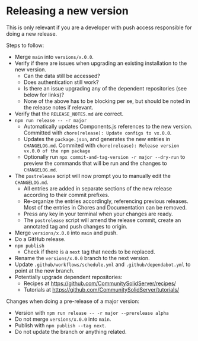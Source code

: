 # Releasing a new version

This is only relevant if you are a developer with push access responsible for doing a new release.

Steps to follow:

*   Merge `main` into `versions/x.0.0`.
*   Verify if there are issues when upgrading an existing installation to the new version.
    * Can the data still be accessed?
    * Does authentication still work?
    * Is there an issue upgrading any of the dependent repositories (see below for links)?
    * None of the above has to be blocking per se, but should be noted in the release notes if relevant.
*   Verify that the `RELEASE_NOTES.md` are correct.
*   `npm run release -- -r major`
    * Automatically updates Components.js references to the new version. Committed with `chore(release): Update configs to vx.0.0`.
    * Updates the `package.json`, and generates the new entries in `CHANGELOG.md`. Commited with `chore(release): Release version vx.0.0 of the npm package`
    * Optionally run `npx commit-and-tag-version -r major --dry-run` to preview the commands that will be run and the changes to `CHANGELOG.md`.
*   The `postrelease` script will now prompt you to manually edit the `CHANGELOG.md`.
    * All entries are added in separate sections of the new release according to their commit prefixes.
    * Re-organize the entries accordingly, referencing previous releases. Most of the entries in Chores and Documentation can be removed.
    * Press any key in your terminal when your changes are ready.
    * The `postrelease` script will amend the release commit, create an annotated tag and push changes to origin.
*   Merge `versions/x.0.0` into `main` and push.
*   Do a GitHub release.
*   `npm publish`
    * Check if there is a `next` tag that needs to be replaced.
*   Rename the `versions/x.0.0` branch to the next version.
*   Update `.github/workflows/schedule.yml` and `.github/dependabot.yml` to point at the new branch.
*   Potentially upgrade dependent repositories:
    * Recipes at <https://github.com/CommunitySolidServer/recipes/>
    * Tutorials at <https://github.com/CommunitySolidServer/tutorials/>

Changes when doing a pre-release of a major version:

* Version with `npm run release -- -r major --prerelease alpha`
* Do not merge `versions/x.0.0` into `main`.
* Publish with `npm publish --tag next`.
* Do not update the branch or anything related.
